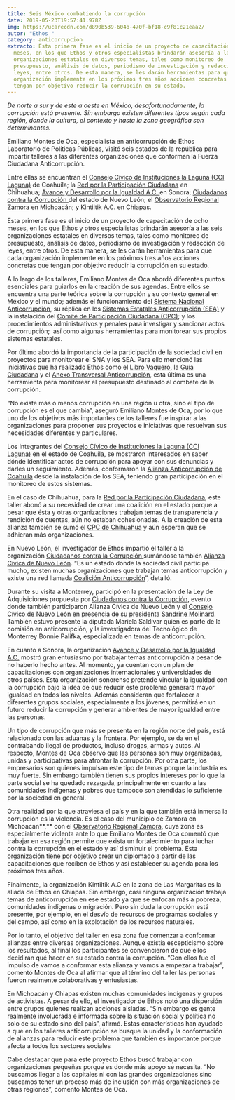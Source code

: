 ```yaml
---
title: Seis México combatiendo la corrupción
date: 2019-05-23T19:57:41.978Z
img: https://ucarecdn.com/d890b539-604b-470f-bf18-c9f81c21eaa2/
autor: "Ethos "
category: anticorrupcion
extracto: Esta primera fase es el inicio de un proyecto de capacitación de ocho
  meses, en los que Ethos y otros especialistas brindarán asesoría a las seis
  organizaciones estatales en diversos temas, tales como monitoreo de
  presupuesto, análisis de datos, periodismo de investigación y redacción de
  leyes, entre otros. De esta manera, se les darán herramientas para que cada
  organización implemente en los próximos tres años acciones concretas que
  tengan por objetivo reducir la corrupción en su estado.
---
```

*De norte a sur y de este a oeste en México, desafortunadamente, la corrupción está presente. Sin embargo existen diferentes tipos según cada región, donde la cultura, el contexto y hasta la zona geográfica son determinantes.*

Emiliano Montes de Oca, especialista en anticorrupción de Ethos Laboratorio de Políticas Públicas, visitó seis estados de la república para impartir talleres a las diferentes organizaciones que conforman la Fuerza Ciudadana Anticorrupción. 

Entre ellas se encuentran el [Consejo Cívico de Instituciones la Laguna (CCI Laguna)](http://ccilaguna.org.mx/) de Coahuila; la [Red por la Participación Ciudadana](https://www.facebook.com/ParticipaChihuahua/) en Chihuahua; [Avance y Desarrollo por la Igualdad A.C. ](https://www.facebook.com/enigualdadsonora/)en Sonora; [Ciudadanos contra la Corrupción ](http://cccnl.mx/ccc/)del estado de Nuevo León; el [Observatorio Regional Zamora](https://www.observatorioregionalzamora.org/) en Michoacán; y Kintiltik A.C. en Chiapas.

Esta primera fase es el inicio de un proyecto de capacitación de ocho meses, en los que Ethos y otros especialistas brindarán asesoría a las seis organizaciones estatales en diversos temas, tales como monitoreo de presupuesto, análisis de datos, periodismo de investigación y redacción de leyes, entre otros. De esta manera, se les darán herramientas para que cada organización implemente en los próximos tres años acciones concretas que tengan por objetivo reducir la corrupción en su estado. 

A lo largo de los talleres, Emiliano Montes de Oca abordó diferentes puntos esenciales para guiarlos en la creación de sus agendas. Entre ellos se encuentra una parte teórica sobre la corrupción y su contexto general en México y el mundo; además el funcionamiento del [Sistema Nacional Anticorrupción](http://sna.org.mx/), su réplica en los [Sistemas Estatales Anticorrupción (SEA)](http://sna.org.mx/sistemaslocales/) y la instalación del [Comité de Participación Ciudadana (CPC)](https://cpc.org.mx/); y los procedimientos administrativos y penales para investigar y sancionar actos de corrupción;  así como algunas herramientas para monitorear sus propios sistemas estatales. 

Por último abordó la importancia de la participación de la sociedad civil en proyectos para monitorear el SNA y los SEA. Para ello mencionó las iniciativas que ha realizado Ethos como el [Libro Vaquero](http://libroanticorrupcion.ethos.org.mx/), la [Guía Ciudadana](http://www.guiaciudadanadelsna.org.mx/) y el [Anexo Transversal Anticorrupción](https://www.ethos.org.mx/es/anexo-transversal-en-materia-anticorrupcion/), esta última es una herramienta para monitorear el presupuesto destinado al combate de la corrupción. 

“No existe más o menos corrupción en una región u otra, sino el tipo de corrupción es el que cambia”, aseguró Emiliano Montes de Oca, por lo que uno de los objetivos más importantes de los talleres fue inspirar a las organizaciones para proponer sus proyectos e iniciativas que resuelvan sus necesidades diferentes y particulares. 

Los integrantes del [Consejo Cívico de Instituciones la Laguna (CCI Laguna)](http://ccilaguna.org.mx/) en el estado de Coahuila, se mostraron interesados en saber dónde identificar actos de corrupción para apoyar con sus denuncias y darles un seguimiento. Además, conformaron la [Alianza Anticorrupción de Coahuila](https://www.anticorrupcioncoahuila.org/) desde la instalación de los SEA, teniendo gran participación en el monitoreo de estos sistemas.

En el caso de Chihuahua, para la [Red por la Participación Ciudadana](https://www.facebook.com/ParticipaChihuahua/), este taller abonó a su necesidad de crear una coalición en el estado porque a pesar que ésta y otras organizaciones trabajan temas de transparencia y rendición de cuentas, aún no estaban cohesionadas. A la creación de esta alianza también se sumó el [CPC de Chihuahua](http://cpc.anticorrupcion.org/) y aún esperan que se adhieran más organizaciones.  

En Nuevo León, el investigador de Ethos impartió el taller a la organización [Ciudadanos contra la Corrupción ](http://cccnl.mx/ccc/)sumándose también [Alianza Cívica de Nuevo León](https://www.facebook.com/alianzacivica.nuevoleon). “Es un estado donde la sociedad civil participa mucho, existen muchas organizaciones que trabajan temas anticorrupción y existe una red llamada [Coalición Anticorrupción](http://nlsincorrupcion.mx/)”, detalló. 

Durante su visita a Monterrey, participó en la presentación de la Ley de Adquisiciones propuesta por [Ciudadanos contra la Corrupción](http://cccnl.mx/ccc/), evento donde también participaron Alianza Cívica de Nuevo León y el [Consejo Cívico de Nuevo León](http://cciviconl/) en presencia de su presidenta [Sandrine Molinard](https://twitter.com/sandrine_sbh/). También estuvo presente la diputada Mariela Saldívar quien es parte de la comisión en anticorrupción, y la investigadora del Tecnológico de Monterrey Bonnie Palifka, especializada en temas de anticorrupción.  

En cuanto a Sonora, la organización [Avance y Desarrollo por la Igualdad A.C.](https://www.facebook.com/enigualdadsonora/) mostró gran entusiasmo por trabajar temas anticorrupción a pesar de no haberlo hecho antes. Al momento, ya cuentan con un plan de capacitaciones con organizaciones internacionales y universidades de otros países. Esta organización sonorense pretende vincular la igualdad con la corrupción bajo la idea de que reducir este problema generará mayor igualdad en todos los niveles. Además consideran que fortalecer a diferentes grupos sociales, especialmente a los jóvenes, permitirá en un futuro reducir la corrupción y generar ambientes de mayor igualdad entre las personas. 

Un tipo de corrupción que más se presenta en la región norte del país, está relacionado con las aduanas y la frontera. Por ejemplo, se da en el contrabando ilegal de productos, incluso drogas, armas y autos. Al respecto, Montes de Oca observó que las personas son muy organizadas, unidas y participativas para afrontar la corrupción. Por otra parte, los empresarios son quienes impulsan este tipo de temas porque la industria es muy fuerte. Sin embargo también tienen sus propios intereses por lo que la parte social se ha quedado rezagada, principalmente en cuanto a las comunidades indígenas y pobres que tampoco son atendidas lo suficiente por la sociedad en general. 

Otra realidad por la que atraviesa el país y en la que también está inmersa la corrupción es la violencia. Es el caso del municipio de Zamora en Michoacán**,** con el [Observatorio Regional Zamora](https://www.observatorioregionalzamora.org/), cuya zona es especialmente violenta ante lo que Emiliano Montes de Oca comentó que trabajar en esa región permite que exista un fortalecimiento para luchar contra la corrupción en el estado y así disminuir el problema. Esta organización tiene por objetivo crear un diplomado a partir de las capacitaciones que reciben de Ethos y así establecer su agenda para los próximos tres años. 

Finalmente, la organización Kintiltik A.C en la zona de Las Margaritas es la aliada de Ethos en Chiapas. Sin embargo, casi ninguna organización trabaja temas de anticorrupción en ese estado ya que se enfocan más a pobreza, comunidades indígenas o migración. Pero sin duda la corrupción está presente, por ejemplo, en el desvío de recursos de programas sociales y del campo, así como en la explotación de los recursos naturales.

Por lo tanto, el objetivo del taller en esa zona fue comenzar a conformar alianzas entre diversas organizaciones. Aunque existía escepticismo sobre los resultados, al final los participantes se convencieron de que ellos decidirán qué hacer en su estado contra la corrupción. “Con ellos fue el impulso de vamos a conformar esta alianza y vamos a empezar a trabajar”, comentó Montes de Oca al afirmar que al término del taller las personas fueron realmente colaborativas y entusiastas. 

En Michoacán y Chiapas existen muchas comunidades indígenas y grupos de activistas. A pesar de ello, el investigador de Ethos notó una dispersión entre grupos quienes realizan acciones aisladas. “Sin embargo es gente realmente involucrada e informada sobre la situación social y política no solo de su estado sino del país”, afirmó. Estas características han ayudado a que en los talleres anticorrupción se busque la unidad y la conformación de alianzas para reducir este problema que también es importante porque afecta a todos los sectores sociales

Cabe destacar que para este proyecto Ethos buscó trabajar con organizaciones pequeñas porque es donde más apoyo se necesita. “No buscamos llegar a las capitales ni con las grandes organizaciones sino buscamos tener un proceso más de inclusión con más organizaciones de otras regiones”, comentó Montes de Oca.
